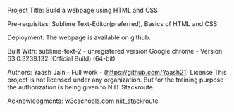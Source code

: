 Project Title:
Build a webpage using HTML and CSS

Pre-requisites:
Sublime Text-Editor(preferred), Basics of HTML and CSS

Deployment:
The webpage is available on github.

Built With:
sublime-text-2 - unregistered version
Google chrome - Version 63.0.3239.132 (Official Build) (64-bit)

Authors:
Yaash Jain - Full work - (https://github.com/Yaash21)
License
This project is not licensed under any organization. But for the training purpose the authorization is being given to NIIT Stackroute.

Acknowledgments:
w3cschools.com
niit_stackroute
